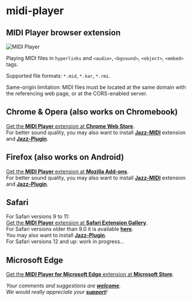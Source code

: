 # midi-player

## MIDI Player browser extension

![MIDI Player](http://jazz-soft.github.io/img/midi-player-0-0-2-0.png)

Playing MIDI files in `hyperlinks` and `<audio>`, `<bgsound>`, `<object>`, `<embed>` tags.

Supported file formats: `*.mid`, `*.kar`, `*.rmi`.

Same-origin limitation: MIDI files must be located at the same domain with the referencing web page, or at the CORS-enabled server.

## Chrome & Opera (also works on Chromebook)
[Get the **MIDI Player** extension at **Chrome Web Store**](https://chrome.google.com/webstore/detail/midi-player/khppfbnjbaampmeeiocjhcodkklkcfjf).  
For better sound quality, you may also want to install
[**Jazz-MIDI**](https://chrome.google.com/webstore/detail/jazz-midi/jhdoobfdaejmldnpihidjemjcbpfmbkm) extension and
[**Jazz-Plugin**](https://jazz-soft.net).

## Firefox (also works on Android)
[Get the **MIDI Player** extension at **Mozilla Add-ons**](https://addons.mozilla.org/en-US/firefox/addon/midi-player).  
For better sound quality, you may also want to install
[**Jazz-MIDI**](https://addons.mozilla.org/en-US/firefox/addon/jazz-midi/) extension and
[**Jazz-Plugin**](https://jazz-soft.net).

## Safari
For Safari versions 9 to 11:  
[Get the **MIDI Player** extension at **Safari Extension Gallery**](https://safari-extensions.apple.com/details/?id=com.yourcompany.midi-player-76EXZ289MK).  
For Safari versions older than 9.0
it is available [**here**](https://jazz-soft.net/download/midi-player/midi-player.0.0.2.0.safariextz).  
You may also want to install
[**Jazz-Plugin**](https://jazz-soft.net).  
For Safari versions 12 and up: work in progress...


## Microsoft Edge
[Get the **MIDI Player for Microsoft Edge** extension at **Microsoft Store**](https://www.microsoft.com/store/apps/9N1CMGX97PN1).  

*Your comments and suggestions are [**welcome**](https://jazz-soft.org).  
We would really appreciate your [**support**](https://jazz-soft.net/donate)!*
